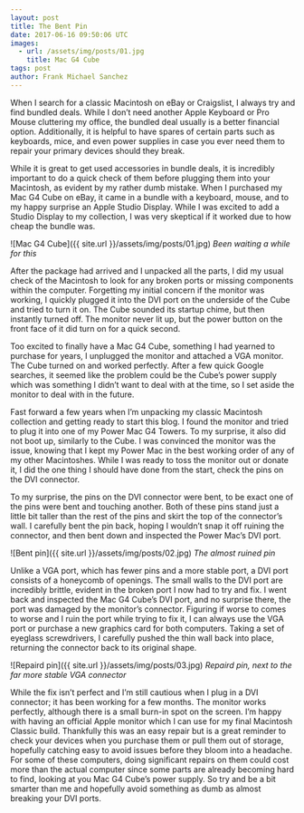 ```yaml
---
layout: post
title: The Bent Pin
date: 2017-06-16 09:50:06 UTC
images:
  - url: /assets/img/posts/01.jpg
    title: Mac G4 Cube
tags: post
author: Frank Michael Sanchez
---
```


When I search for a classic Macintosh on eBay or Craigslist, I always try and find bundled deals. While I don’t need another Apple Keyboard or Pro Mouse cluttering my office, the bundled deal usually is a better financial option. Additionally, it is helpful to have spares of certain parts such as keyboards, mice, and even power supplies in case you ever need them to repair your primary devices should they break. 

While it is great to get used accessories in bundle deals, it is incredibly important to do a quick check of them before plugging them into your Macintosh, as evident by my rather dumb mistake. When I purchased my Mac G4 Cube on eBay, it came in a bundle with a keyboard, mouse, and to my happy surprise an Apple Studio Display. While I was excited to add a Studio Display to my collection, I was very skeptical if it worked due to how cheap the bundle was.

![Mac G4 Cube]({{ site.url }}/assets/img/posts/01.jpg)
*Been waiting a while for this*

After the package had arrived and I unpacked all the parts, I did my usual check of the Macintosh to look for any broken ports or missing components within the computer. Forgetting my initial concern if the monitor was working, I quickly plugged it into the DVI port on the underside of the Cube and tried to turn it on. The Cube sounded its startup chime, but then instantly turned off. The monitor never lit up, but the power button on the front face of it did turn on for a quick second.

Too excited to finally have a Mac G4 Cube, something I had yearned to purchase for years, I unplugged the monitor and attached a VGA monitor. The Cube turned on and worked perfectly. After a few quick Google searches, it seemed like the problem could be the Cube’s power supply which was something I didn’t want to deal with at the time, so I set aside the monitor to deal with in the future.

Fast forward a few years when I’m unpacking my classic Macintosh collection and getting ready to start this blog. I found the monitor and tried to plug it into one of my Power Mac G4 Towers. To my surprise, it also did not boot up, similarly to the Cube. I was convinced the monitor was the issue, knowing that I kept my Power Mac in the best working order of any of my other Macintoshes. While I was ready to toss the monitor out or donate it, I did the one thing I should have done from the start, check the pins on the DVI connector.

To my surprise, the pins on the DVI connector were bent, to be exact one of the pins were bent and touching another. Both of these pins stand just a little bit taller than the rest of the pins and skirt the top of the connector’s wall. I carefully bent the pin back, hoping I wouldn’t snap it off ruining the connector, and then bent down and inspected the Power Mac’s DVI port.

![Bent pin]({{ site.url }}/assets/img/posts/02.jpg)
*The almost ruined pin*

Unlike a VGA port, which has fewer pins and a more stable port, a DVI port consists of a honeycomb of openings. The small walls to the DVI port are incredibly brittle, evident in the broken port I now had to try and fix. I went back and inspected the Mac G4 Cube’s DVI port, and no surprise there, the port was damaged by the monitor’s connector. Figuring if worse to comes to worse and I ruin the port while trying to fix it, I can always use the VGA port or purchase a new graphics card for both computers. Taking a set of eyeglass screwdrivers, I carefully pushed the thin wall back into place, returning the connector back to its original shape.

![Repaird pin]({{ site.url }}/assets/img/posts/03.jpg)
*Repaird pin, next to the far more stable VGA connector*

While the fix isn’t perfect and I’m still cautious when I plug in a DVI connector; it has been working for a few months. The monitor works perfectly, although there is a small burn-in spot on the screen. I’m happy with having an official Apple monitor which I can use for my final Macintosh Classic build. Thankfully this was an easy repair but is a great reminder to check your devices when you purchase them or pull them out of storage, hopefully catching easy to avoid issues before they bloom into a headache. For some of these computers, doing significant repairs on them could cost more than the actual computer since some parts are already becoming hard to find, looking at you Mac G4 Cube’s power supply. So try and be a bit smarter than me and hopefully avoid something as dumb as almost breaking your DVI ports.